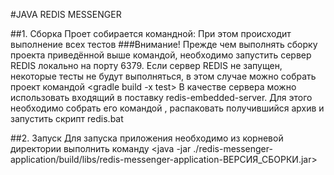 #JAVA REDIS MESSENGER

##1. Сборка
Проет собирается командной:
<gradle build>
При этом происходит выполнение всех тестов
###Внимание! Прежде чем выполнять сборку проекта приведённой выше командой, необходимо запустить сервер REDIS локально на порту 6379. Если сервер REDIS не запущен, некоторые тесты не будут выполняться, в этом случае можно собрать проект командой <gradle build -x test>
В качестве сервера можно использовать входящий в поставку redis-embedded-server. Для этого необходимо собрать его командой <gradle build>, распаковать получившийся архив и запустить скрипт redis.bat

##2. Запуск
Для запуска приложения необходимо из корневой директории выполнить команду
<java -jar ./redis-messenger-application/build/libs/redis-messenger-application-ВЕРСИЯ_СБОРКИ.jar>